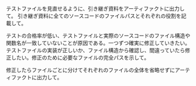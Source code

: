 テストファイルを見直せるように、引き継ぎ資料をアーティファクトに出力して。
引き継ぎ資料に全てのソースコードのファイルパスとそれぞれの役割を記載して。

テストの合格率が低い、テストファイルと実際のソースコードのファイル構造や関数名が一致していないことが原因である。一つずつ確実に修正していきたい。
テストファイルの実装が正しいか、ファイル構造から確認し、間違っていたら修正したい。修正のために必要なファイルの完全パスを示して。

修正したらファイルごとに分けてそれぞれのファイルの全体を省略せずにアーティファクトに出力して。
